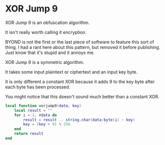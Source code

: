# XOR Jump 9

XOR Jump 9 is an obfuscation algorithm.

It isn't really worth calling it encryption.

BYOND is not the first or the last piece of software to feature this sort of thing. I had a rant here about this pattern, but removed it before publishing. Just know that it's stupid and it annoys me.

XOR Jump 9 is a symmetric algorithm.

It takes some input plaintext or ciphertext and an input key byte.

It is only different a constant XOR because it adds 9 to the key byte after each byte has been processed.

You might notice that this doesn't sound much better than a constant XOR.

```lua
local function xorjump9(data, key)
	local result = ""
	for i = 1, #data do
		result = result .. string.char(data:byte(i) ~ key)
		key = (key + 9) % 256
	end
	return result
end
```

